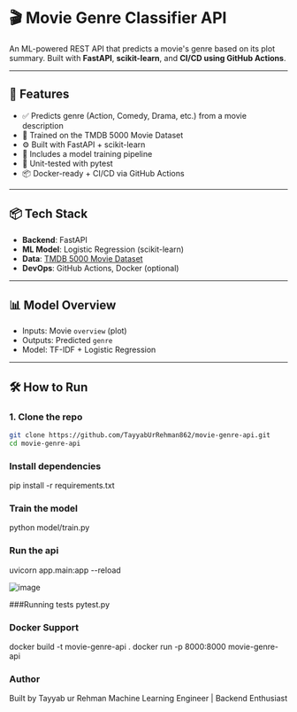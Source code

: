 # 🎬 Movie Genre Classifier API

An ML-powered REST API that predicts a movie's genre based on its plot summary. Built with **FastAPI**, **scikit-learn**, and **CI/CD using GitHub Actions**.

---

## 🚀 Features

- ✅ Predicts genre (Action, Comedy, Drama, etc.) from a movie description
- 🧠 Trained on the TMDB 5000 Movie Dataset
- ⚙️ Built with FastAPI + scikit-learn
- 🔁 Includes a model training pipeline
- 🧪 Unit-tested with pytest
- 📦 Docker-ready + CI/CD via GitHub Actions

---

## 📦 Tech Stack

- **Backend**: FastAPI
- **ML Model**: Logistic Regression (scikit-learn)
- **Data**: [TMDB 5000 Movie Dataset](https://www.kaggle.com/datasets/tmdb/tmdb-movie-metadata)
- **DevOps**: GitHub Actions, Docker (optional)

---

## 📊 Model Overview

- Inputs: Movie `overview` (plot)
- Outputs: Predicted `genre`
- Model: TF-IDF + Logistic Regression

---

## 🛠️ How to Run

### 1. Clone the repo

```bash
git clone https://github.com/TayyabUrRehman862/movie-genre-api.git
cd movie-genre-api

```
### Install dependencies
pip install -r requirements.txt

### Train the model
python model/train.py

### Run the api
uvicorn app.main:app --reload

![image](https://github.com/user-attachments/assets/b7422ce7-3d69-471f-bc85-6778bae0a20f)

###Running tests
pytest.py

### Docker Support
docker build -t movie-genre-api .
docker run -p 8000:8000 movie-genre-api

### Author
Built by Tayyab ur Rehman
Machine Learning Engineer | Backend Enthusiast




